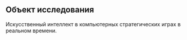 ## Объект исследования

Искусственный интеллект в компьютерных стратегических играх в реальном времени.